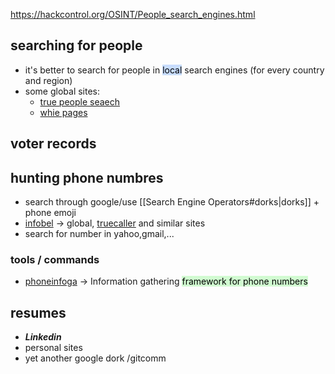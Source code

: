 https://hackcontrol.org/OSINT/People_search_engines.html
## searching for people

- it's better to search for people in <mark style="background: #ADCCFFA6;">local</mark> search engines (for every country and region)
- some global sites:
	- [true people seaech](https://truepeoplesearch.io/)
	- [whie pages](https://www.whitepages.com/)
## voter records 
## hunting phone numbres

- search through google/use [[Search Engine Operators#dorks|dorks]] + phone emoji
- [infobel](https://www.infobel.com/de/world) -> global,  [truecaller](https://www.truecaller.com/) and similar sites 
- search for number in yahoo,gmail,... 
### tools / commands

- [phoneinfoga](https://github.com/sundowndev/phoneinfoga) -> Information gathering <mark style="background: #BBFABBA6;">framework for phone numbers</mark>
## resumes 

- ***Linkedin*** 
- personal sites 
- yet another google dork
/gitcomm